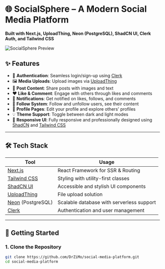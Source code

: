 # 🌐 SocialSphere – A Modern Social Media Platform

**Built with Next.js, UploadThing, Neon (PostgreSQL), ShadCN UI, Clerk Auth, and Tailwind CSS**

![SocialSphere Preview](./public/preview.png) <!-- Replace with actual preview image -->

## ✨ Features

- 🔐 **Authentication**: Seamless login/sign-up using [Clerk](https://clerk.dev/)
- 🖼️ **Media Uploads**: Upload images via [UploadThing](https://uploadthing.com/)
- 📄 **Post Content**: Share posts with images and text
- ❤️ **Like & Comment**: Engage with others through likes and comments
- 🔔 **Notifications**: Get notified on likes, follows, and comments
- 👥 **Follow System**: Follow and unfollow users, see their content
- 👤 **Profile Pages**: Edit your profile and explore others' profiles
- 💡 **Theme Support**: Toggle between dark and light modes
- 📱 **Responsive UI**: Fully responsive and professionally designed using [ShadCN](https://ui.shadcn.com/) and [Tailwind CSS](https://tailwindcss.com/)

---

## 🛠️ Tech Stack

| Tool                                     | Usage                                     |
| ---------------------------------------- | ----------------------------------------- |
| [Next.js](https://nextjs.org/)           | React Framework for SSR & Routing         |
| [Tailwind CSS](https://tailwindcss.com/) | Styling with utility-first classes        |
| [ShadCN UI](https://ui.shadcn.com/)      | Accessible and stylish UI components      |
| [UploadThing](https://uploadthing.com/)  | File upload solution                      |
| [Neon](https://neon.tech/) (PostgreSQL)  | Scalable database with serverless support |
| [Clerk](https://clerk.dev/)              | Authentication and user management        |

---

## 🚀 Getting Started

### 1. Clone the Repository

```bash
git clone https://github.com/DrZiMo/social-media-platform.git
cd social-media-platform
```
